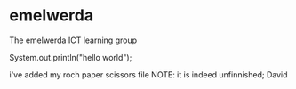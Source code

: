 emelwerda
=========

The emelwerda ICT learning group

System.out.println("hello world");



i've added my roch paper scissors file
NOTE: it is indeed unfinnished;
David
